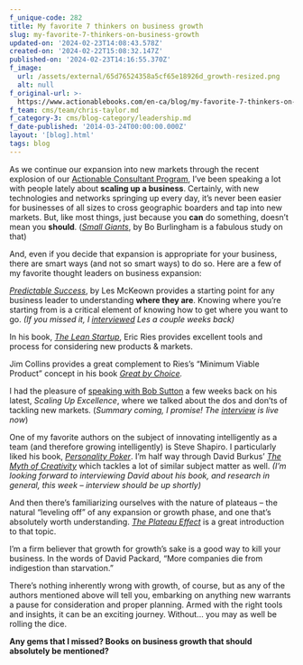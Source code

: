 ```yaml
---
f_unique-code: 282
title: My favorite 7 thinkers on business growth
slug: my-favorite-7-thinkers-on-business-growth
updated-on: '2024-02-23T14:08:43.578Z'
created-on: '2024-02-22T15:08:32.147Z'
published-on: '2024-02-23T14:16:55.370Z'
f_image:
  url: /assets/external/65d76524358a5cf65e18926d_growth-resized.png
  alt: null
f_original-url: >-
  https://www.actionablebooks.com/en-ca/blog/my-favorite-7-thinkers-on-business-growth/
f_team: cms/team/chris-taylor.md
f_category-3: cms/blog-category/leadership.md
f_date-published: '2014-03-24T00:00:00.000Z'
layout: '[blog].html'
tags: blog
---
```


As we continue our expansion into new markets through the recent explosion of our [Actionable Consultant Program](https://www.actionablebooks.com/consultants), I’ve been speaking a lot with people lately about **scaling up a business**. Certainly, with new technologies and networks springing up every day, it’s never been easier for businesses of all sizes to cross geographic boarders and tap into new markets. But, like most things, just because you **can** do something, doesn’t mean you **should**. ([_Small Giants_](https://www.actionablebooks.com/summaries/small-giants/), by Bo Burlingham is a fabulous study on that)

And, even if you decide that expansion is appropriate for your business, there are smart ways (and not so smart ways) to do so. Here are a few of my favorite thought leaders on business expansion:

[_Predictable Success_](https://www.actionablebooks.com/summaries/predictable-success/), by Les McKeown provides a starting point for any business leader to understanding **where they are**. Knowing where you’re starting from is a critical element of knowing how to get where you want to go. _(If you missed it, I_ [_interviewed_](https://www.actionablebooks.com/blog/the-how-and-why-of-predictable-success-with-les-mckeown/) _Les a couple weeks back)_

In his book, [_The Lean Startup_](https://www.actionablebooks.com/summaries/the-lean-startup/), Eric Ries provides excellent tools and process for considering new products & markets.

Jim Collins provides a great complement to Ries’s “Minimum Viable Product” concept in his book [_Great by Choice_](https://www.actionablebooks.com/summaries/great-by-choice/)_._

I had the pleasure of [speaking with Bob Sutton](https://www.actionablebooks.com/blog/scaling-excellence-with-robert-sutton/) a few weeks back on his latest, _Scaling Up Excellence_, where we talked about the dos and don’ts of tackling new markets. (_Summary coming, I promise! The_ [_interview_](https://www.actionablebooks.com/blog/scaling-excellence-with-robert-sutton/) _is live now_)

One of my favorite authors on the subject of innovating intelligently as a team (and therefore growing intelligently) is Steve Shapiro. I particularly liked his book, [_Personality Poker_](https://www.actionablebooks.com/summaries/personality-poker/). I’m half way through David Burkus’ [_The Myth of Creativity_](https://www.actionablebooks.com/summaries/the-myths-of-creativity/) which tackles a lot of similar subject matter as well. _(I’m looking forward to interviewing David about his book, and research in general, this week – interview should be up shortly)_

And then there’s familiarizing ourselves with the nature of plateaus – the natural “leveling off” of any expansion or growth phase, and one that’s absolutely worth understanding. [_The Plateau Effect_](https://www.actionablebooks.com/summaries/the-plateau-effect/) is a great introduction to that topic.

I’m a firm believer that growth for growth’s sake is a good way to kill your business. In the words of David Packard, “More companies die from indigestion than starvation.”

There’s nothing inherently wrong with growth, of course, but as any of the authors mentioned above will tell you, embarking on anything new warrants a pause for consideration and proper planning. Armed with the right tools and insights, it can be an exciting journey. Without… you may as well be rolling the dice.

**Any gems that I missed? Books on business growth that should absolutely be mentioned?**
